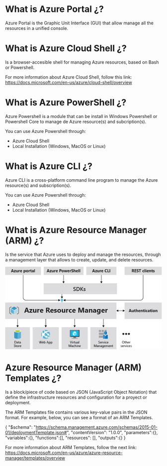 # What is Azure Portal ¿?

Azure Portal is the Graphic Unit Interface (GUI) that allow manage all the resources in a unified console.

# What is Azure Cloud Shell ¿?

Is a browser-accesible shell for managing Azure resources, based on Bash or Powershell.

For more information about Azure Cloud Shell, follow this link: https://docs.microsoft.com/en-us/azure/cloud-shell/overview

# What is Azure PowerShell ¿?

Azure Powershell is a module that can be install in Windows Powershell or Powershell Core to manage de Azure resource(s) and subcription(s).

You can use Azure Powershell through:
- Azure Cloud Shell
- Local Installation (Windows, MacOS or Linux)

# What is Azure CLI ¿?

Azure CLI is a cross-platform command line program to manage the Azure resource(s) and subscription(s).

You can use Azure Powershell through:
- Azure Cloud Shell
- Local Installation (Windows, MacOS or Linux)

# What is Azure Resource Manager (ARM) ¿?

Is the service that Azure uses to deploy and manage the resources, through a management layer that allows to create, update, and delete resources.

<p align=center>
<img src="../assets/arm.png" alt="ARM" title="ARM"> </p>

# Azure Resource Manager (ARM) Templates ¿?

Is a block/piece of code based on JSON (JavaScript Object Notation) that define the infrastructure resources and configuration for a proyect or deployment.

The ARM Templates file contains various key-value pairs in the JSON format. For example, below, you can see a format of an ARM Templates.

{
"$schema": "https://schema.management.azure.com/schemas/2015-01-01/deploymentTemplate.json#",
"contentVersion": "1.0.0",
"parameters":{},
"variables":{},
"functions":[],
"resources": [],
"outputs":{}
}

For more information about ARM Templates, follow the next link:
https://docs.microsoft.com/en-us/azure/azure-resource-manager/templates/overview